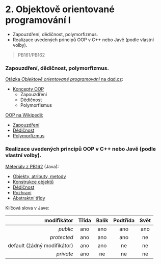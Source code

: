 # 2. Objektově orientované programování I

* Zapouzdření, dědičnost, polymorfizmus.
* Realizace uvedených principů OOP v C++ nebo Javě \(podle vlastní volby\).

> PB161/PB162

### Zapouzdření, dědičnost, polymorfizmus.

[Otázka _Objektově orientované programování_ na dqd.cz](http://statnice.dqd.cz/home:prog:ap4):

* [Koncepty OOP](http://statnice.dqd.cz/home:prog:ap4#koncepty_oop)
  * Zapouzdření
  * Dědičnost
  * Polymorfismus

[OOP na Wikipedii:](https://cs.wikipedia.org/wiki/Objektově_orientované_programování)

* [Zapouzdření](https://cs.wikipedia.org/wiki/Zapouzdření_%28objektově_orientované_programování%29)
* [Dědičnost](https://cs.wikipedia.org/wiki/Dědičnost_%28objektově_orientované_programování%29)
* [Polymorfizmus](https://cs.wikipedia.org/wiki/Polymorfismus_%28programování%29)

### Realizace uvedených principů OOP v C++ nebo Javě \(podle vlastní volby\).

[Měteriály z PB162](https://is.muni.cz/auth/el/1433/podzim2016/PB162/um/printable/index.html) \(Java\):

* [Objekty, atributy, metody](https://is.muni.cz/auth/el/1433/podzim2016/PB162/um/printable/attributes_conventions_methods.html)
* [Konstrukce objektů](https://is.muni.cz/auth/el/1433/podzim2016/PB162/um/printable/constructors_overloading.html)
* [Dědičnost](https://is.muni.cz/auth/el/1433/podzim2016/PB162/um/printable/inheritance.html)
* [Rozhraní](https://is.muni.cz/auth/el/1433/podzim2016/PB162/um/printable/interfaces.html)
* [Abstraktní třídy](https://is.muni.cz/auth/el/1433/podzim2016/PB162/um/printable/abstract_classes.html)

Klíčová slova v Jave:

| modifikátor | Třída | Balík | Podtřída | Svět |
| ---: | :---: | :---: | :---: | :---: |
| _public_ | ano | ano | ano | ano |
| _protected_ | ano | ano | ano | ne |
| default \(žádný modifikátor\) | ano | ano | ne | ne |
| _private_ | ano | ne | ne | ne |



